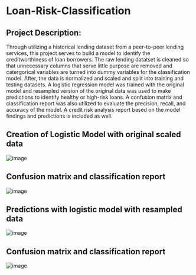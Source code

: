 # Loan-Risk-Classification

## Project Description:
Through utilizing a historical lending dataset from a peer-to-peer lending services, this project serves to build a model to identify the creditworthiness of loan borrowers. The raw lending datatset is cleaned so that unnecessary columns that serve little purpose are removed and catergorical variables are turned into dummy variables for the classification model. After, the data is normalized and scaled and split into training and testing datasets. A logistic regression model was trained with the original model and resampled version of the original data was used to make predictions to identify healthy or high-risk loans. A confusion matrix and classification report was also utilized to evaluate the precision, recall, and accuracy of the model. A credit risk analysis report based on the model findings and predictions is included as well. 

## Creation of Logistic Model with original scaled data
![image](https://user-images.githubusercontent.com/114372545/230537872-cbf3ed45-3fdb-478d-9267-a63a60d62b20.png)

## Confusion matrix and classification report 
![image](https://user-images.githubusercontent.com/114372545/230537704-6e9b5bda-ea4e-4e18-aeab-bad4e124cc55.png)

## Predictions with logistic model with resampled data 
![image](https://user-images.githubusercontent.com/114372545/230537826-915fd153-d57a-4bb7-b3e6-6af598c96d22.png)

## Confusion matrix and classification report 
![image](https://user-images.githubusercontent.com/114372545/230537969-5caef76f-4194-4079-9d36-b210b11418e4.png)


